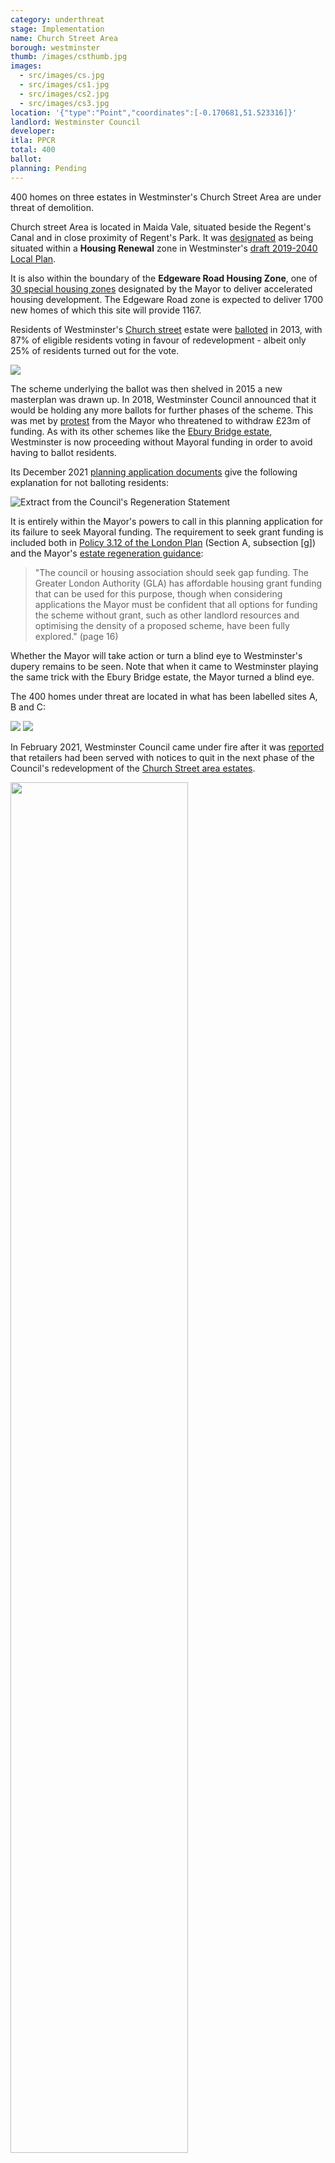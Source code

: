 ```yaml
---
category: underthreat
stage: Implementation
name: Church Street Area
borough: westminster
thumb: /images/csthumb.jpg
images:
  - src/images/cs.jpg
  - src/images/cs1.jpg
  - src/images/cs2.jpg
  - src/images/cs3.jpg
location: '{"type":"Point","coordinates":[-0.170681,51.523316]}'
landlord: Westminster Council
developer:
itla: PPCR
total: 400
ballot:
planning: Pending
---
```

400 homes on three estates in Westminster's Church Street Area are under threat of demolition.

Church street Area is located in Maida Vale, situated beside the Regent's Canal and in close proximity of Regent's Park.
It was [designated](https://lbhf.maps.arcgis.com/apps/webappviewer/index.html?id=7cab3cdf6e344a0fb24df59ed6b9bdc5) as being situated within a __Housing Renewal__ zone in Westminster's [draft 2019-2040 Local Plan](https://www.westminster.gov.uk/cityplan2040).

It is also within the boundary of the __Edgeware Road Housing Zone__, one of [30 special housing zones](https://www.london.gov.uk/what-we-do/housing-and-land/increasing-housing-supply/housing-zones#acc-i-42741) designated by the Mayor to deliver accelerated housing development. The Edgeware Road zone is expected to deliver 1700 new homes of which this site will provide 1167. 

Residents of Westminster's [Church street](https://www.estatewatch.london/estates/westminster/churchstreet/) estate were [balloted](https://www.estatewatch.london/images/church_street_news_may.pdf) in 2013, with 87% of eligible residents voting in favour of redevelopment - albeit only 25% of residents turned out for the vote.

<img src="/images/churchstreetballot.png" class="img-fluid rounded img-thumbnail">

The scheme underlying the ballot was then shelved in 2015 a new masterplan was drawn up. In 2018, Westminster Council announced that it would be holding any more ballots for further phases of the scheme. This was met by [protest](https://www.westminsterextra.co.uk/article/council-chiefs-at-war-with-mayor-khan-over-estate-demolition-vote) from the Mayor who threatened to withdraw £23m of funding. As with its other schemes like the [Ebury Bridge estate](https://www.estatewatch.london/estates/westminster/eburybridge/), Westminster is now proceeding without Mayoral funding in order to avoid having to ballot residents.

Its December 2021 [planning application documents](https://idoxpa.westminster.gov.uk/online-applications/applicationDetails.do?activeTab=documents&keyVal=R3DM1ZRP02T00) give the following explanation for not balloting residents:

![Extract from the Council's Regeneration Statement](https://estatewatch.london/images/churchstreetreg.png)

It is entirely within the Mayor's powers to call in this planning application for its failure to seek Mayoral funding. The requirement to seek grant funding is included both in [Policy 3.12 of the London Plan](https://www.london.gov.uk/what-we-do/planning/london-plan/past-versions-and-alterations-london-plan/london-plan-2016/london-plan-chapter-3/policy-312-negotiating) (Section A, subsection [g]) and the Mayor's [estate regeneration guidance](https://www.london.gov.uk/sites/default/files/better-homes-for-local-people-the-mayors-good-practice-guide-to-estate-regeneration.pdf):

> "The council or housing association should seek gap funding. The Greater London Authority (GLA) has affordable housing grant funding that can be used for this purpose, though when considering applications the Mayor must be confident that all options for funding the scheme without grant, such as other landlord resources and optimising the density of a proposed scheme, have been fully explored." (page 16)

Whether the Mayor will take action or turn a blind eye to Westminster's dupery remains to be seen. Note that when it came to Westminster playing the same trick with the Ebury Bridge estate, the Mayor turned a blind eye. 

The 400 homes under threat are located in what has been labelled sites A, B and C:

<img src="/images/css1.jpg" class="img-fluid rounded img-thumbnail">

<img src="/images/css2.jpg" class="img-fluid rounded img-thumbnail">

In February 2021, Westminster Council came under fire after it was [reported](https://londonnewsonline.co.uk/residents-petrified-that-housing-development-could-destroy-businesses/) that retailers had been served with notices to quit in the next phase of the Council's redevelopment of the [Church Street area estates](https://estatewatch.london/estates/westminster/churchstreet/).

<img src="/images/churchstreetarticle.png" class="img-fluid rounded img-thumbnail" width="75%">

Westminster's [policy for leaseholder re-housing](https://www.westminster.gov.uk/housing-policy-and-strategy/leaseholder-policy-housing-renewal-areas) requires leaseholders to take out a new mortgage if they want to take up the Council's shared equity offer on a new home being built as part of the scheme. 

__Links:__
Westminster Council has a [dedicated website](https://churchstreet.org/) for the Church Street regeneration.

[Pre-application consultation booklet](https://churchstreet.org/assets/Documents/140_55-WCC-Church-Street-ABC-consultation-stage-2_Booklet_web_AW2.pdf)

[Resident consulation report](https://churchstreet.org/assets/Documents/Church-St-Consultation-Report.pdf)

[Planning application documents, ref:021/08160/COOUT](https://idoxpa.westminster.gov.uk/online-applications/applicationDetails.do?activeTab=documents&keyVal=R3DM1ZRP02T00)
